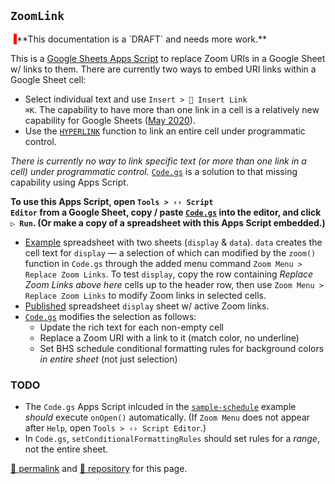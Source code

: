 ## `ZoomLink`

<p style="border-left: thick solid red; margin: 0 0 0 1%; padding 0 0 0 1%;">**This documentation is a `DRAFT` and needs more work.**</p>

This is a [Google Sheets Apps Script](https://developers.google.com/apps-script/guides/sheets) to replace Zoom URIs in a Google Sheet w/ links to them. There are currently two ways to embed URI links within a Google Sheet cell:
- Select individual text and use <code>Insert > &#x1f517; Insert Link &#x2318;K</code>. The capability to have more than one link in a cell is a relatively new capability for Google Sheets ([May 2020](https://theverge.com/21431536/google-sheets-hyperlink-individual-many-multiple-words-cell)).
- Use the [`HYPERLINK`](https://support.google.com/docs/answer/3093313) function to link an entire cell under programmatic control.

*There is currently no way to link specific text (or more than one link in a cell) under programmatic control.* [`Code.gs`](https://github.com/psb-david-petty/google-apps-scripts/blob/main/ZoomLink/Code.gs) is a solution to that missing capability using Apps Script.

**To use this Apps Script, open <code>Tools > &#x2039;&#x203a; Script Editor</code> from a Google Sheet, copy / paste [`Code.gs`](https://github.com/psb-david-petty/google-apps-scripts/blob/main/ZoomLink/Code.gs) into the editor, and click <code>&#x25b7; Run</code>. (Or make a copy of a spreadsheet with this Apps Script embedded.)**

- [Example](https://docs.google.com/spreadsheets/d/1D5N7W9oFrUXjB9569Qm6inJ0Xr631kPygQz0f742eEU/edit) spreadsheet with two sheets (`display` &amp; `data`).  `data` creates the cell text for `display` &mdash; a selection of which can modified by the `zoom()` function in `Code.gs` through the added menu command `Zoom Menu > Replace Zoom Links`. To test `display`, copy the row containing *Replace Zoom Links above here* cells up to the header row, then use `Zoom Menu > Replace Zoom Links` to modify Zoom links in selected cells.
- [Published](https://docs.google.com/spreadsheets/d/e/2PACX-1vT2gwo-SF5JzRwyRdwSviT3a607qNpafRtfGXZpAf1WzJlZPzCNGdDh-eGYao5CQglw87CmZyQfAKKb/pubhtml) spreadsheet `display` sheet w/ active Zoom links.
- [`Code.gs`](https://github.com/psb-david-petty/google-apps-scripts/blob/main/ZoomLink/Code.gs) modifies the selection as follows:
  - Update the rich text for each non-empty cell
  - Replace a Zoom URI with a link to it (match color, no underline)
  - Set BHS schedule conditional formatting rules for background colors *in entire sheet* (not just selection)

### TODO

- The `Code.gs` Apps Script inlcuded in the [`sample-schedule`](https://docs.google.com/spreadsheets/d/1D5N7W9oFrUXjB9569Qm6inJ0Xr631kPygQz0f742eEU/edit) example *should* execute `onOpen()` automatically. (If `Zoom Menu` does not appear after `Help`, open <code>Tools > &#x2039;&#x203a; Script Editor</code>.)
- In `Code.gs`, `setConditionalFormattingRules` should set rules for a *range*, not the entire sheet.

[&#128279; permalink](https://psb-david-petty.github.io/google-apps-scripts/ZoomLink/) and [&#128297; repository](https://github.com/psb-david-petty/google-apps-scripts/tree/main/ZoomLink) for this page.
